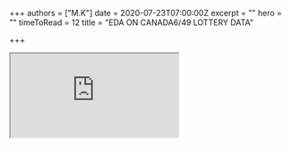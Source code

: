 +++
authors = ["M.K"]
date = 2020-07-23T07:00:00Z
excerpt = ""
hero = ""
timeToRead = 12
title = "EDA ON CANADA6/49 LOTTERY DATA"

+++
<iframe src = "https://jovian.ml/muyidon/lotto649-analyst/v/1"</iframe>
